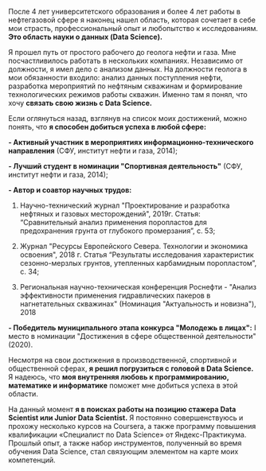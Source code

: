 После 4 лет университетского образования и более 4 лет работы в нефтегазовой сфере я наконец нашел область, которая сочетает в себе мои страсть, профессиональный опыт и любопытство к исследованиям. **Это область науки о данных (Data Science).**

Я прошел путь от простого рабочего до геолога нефти и газа. Мне посчастливилось работать в нескольких компаниях. Независимо от должности, я имел дело с анализом данных. На должности геолога в мои обязанности входило: анализ данных поступления нефти, разработка мероприятий по нефтяным скважинам и формирование технологических режимов работы скважин. Именно там я понял, что хочу **связать свою жизнь с Data Science.**

Если оглянуться назад, взглянув на список моих достижений, можно понять, что **я способен добиться успеха в любой сфере:**







**- Активный участник в мероприятиях информационно-технического направления** (СФУ, институт нефти и газа, 2014);

**- Лучший студент в номинации "Спортивная деятельность"** (СФУ, институт нефти и газа, 2014);

**- Автор и соавтор научных трудов:**

1) Научно-технический журнал "Проектирование и разработка нефтяных и газовых месторождений", 2019г. Статья: “Сравнительный анализ применения поропластов для предохранения грунта от глубокого промерзания”, с. 53;



2) Журнал "Ресурсы Европейского Севера. Технологии и экономика освоения", 2018 г. Статья “Результаты исследования характеристик сезонно-мерзлых грунтов, утепленных карбамидным поропластом”, с. 34;



3) Региональная научно-техническая конференция Роснефти - "Анализ эффективности применения гидравлических пакеров в нагнетательных скважинах" (Номинация "Актуальность и новизна"), 2018



**- Победитель муниципального этапа конкурса "Молодежь в лицах":** I место в номинации "Достижения в сфере общественной деятельности" (2020).

Несмотря на свои достижения в производственной, спортивной и общественной сферах, **я решил погрузиться с головой в Data Science.** Я надеюсь, что **моя внутренняя любовь к программированию, математике и информатике** поможет мне добиться успеха в этой области.

На данный момент **я в поисках работы на позицию стажера Data Scientist или Junior Data Scientist.**  Я постоянно совершенствуюсь и прохожу несколько курсов на Coursera, а также программу повышения квалификации «Специалист по Data Science» от Яндекс-Практикума. Прошлый опыт, а также набор инструментов, полученный во время обучения Data Science, стал связующим элементом на карте моих компетенций.
